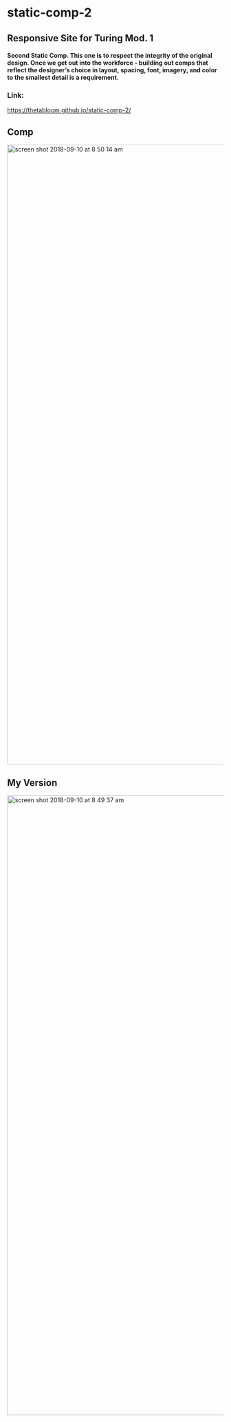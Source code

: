 # static-comp-2

## Responsive Site for Turing Mod. 1 

#### Second Static Comp. This one is to respect the integrity of the original design. Once we get out into the workforce - building out comps that reflect the designer’s choice in layout, spacing, font, imagery, and color to the smallest detail is a requirement.

### Link:
https://thetabloom.github.io/static-comp-2/


## Comp
<img width="1440" alt="screen shot 2018-09-10 at 8 50 14 am" src="https://user-images.githubusercontent.com/25753508/45305076-c66f8b00-b4d6-11e8-914b-f063d60e82d4.png">


## My Version
<img width="1440" alt="screen shot 2018-09-10 at 8 49 37 am" src="https://user-images.githubusercontent.com/25753508/45305079-c7a0b800-b4d6-11e8-99b9-63ab2ead186d.png">

